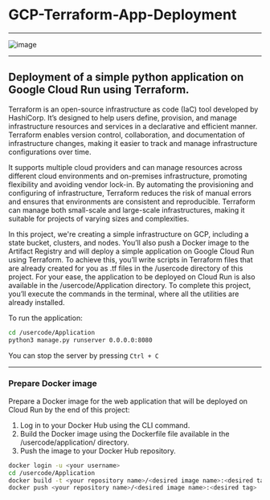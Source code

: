 # GCP-Terraform-App-Deployment

---

![image]()

---

## Deployment of a simple python application on Google Cloud Run using Terraform.

Terraform is an open-source infrastructure as code (IaC) tool developed by HashiCorp. It’s designed to help users define, provision, and manage infrastructure resources and services in a declarative and efficient manner. Terraform enables version control, collaboration, and documentation of infrastructure changes, making it easier to track and manage infrastructure configurations over time.

It supports multiple cloud providers and can manage resources across different cloud environments and on-premises infrastructure, promoting flexibility and avoiding vendor lock-in. By automating the provisioning and configuring of infrastructure, Terraform reduces the risk of manual errors and ensures that environments are consistent and reproducible. Terraform can manage both small-scale and large-scale infrastructures, making it suitable for projects of varying sizes and complexities.

In this project, we're creating a simple infrastructure on GCP, including a state bucket, clusters, and nodes. You’ll also push a Docker image to the Artifact Registry and will deploy a simple application on Google Cloud Run using Terraform. To achieve this, you’ll write scripts in Terraform files that are already created for you as .tf files in the /usercode directory of this project. For your ease, the application to be deployed on Cloud Run is also available in the /usercode/Application directory. To complete this project, you’ll execute the commands in the terminal, where all the utilities are already installed.

To run the application:

```bash
cd /usercode/Application
python3 manage.py runserver 0.0.0.0:8080
```

You can stop the server by pressing `Ctrl + C`

---

### Prepare Docker image

Prepare a Docker image for the web application that will be deployed on Cloud Run by the end of this project:

1. Log in to your Docker Hub using the CLI command.
2. Build the Docker image using the Dockerfile file available in the /usercode/application/ directory.
3. Push the image to your Docker Hub repository.

```bash
docker login -u <your username> 
cd /usercode/Application
docker build -t <your repository name>/<desired image name>:<desired tag> . 
docker push <your repository name>/<desired image name>:<desired tag> 
```

